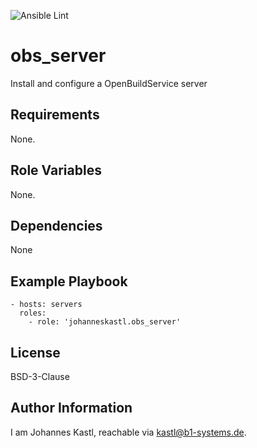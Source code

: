 ![Ansible Lint](https://github.com/johanneskastl/ansible-role-obs_server/workflows/Ansible%20Lint/badge.svg)

obs_server
=========

Install and configure a OpenBuildService server

Requirements
------------

None.

Role Variables
--------------

None.

Dependencies
------------

None

Example Playbook
----------------

    - hosts: servers
      roles:
        - role: 'johanneskastl.obs_server'

License
-------

BSD-3-Clause

Author Information
------------------

I am Johannes Kastl, reachable via kastl@b1-systems.de.
